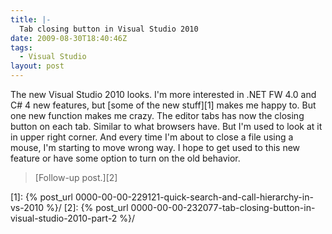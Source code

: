 ```yaml
---
title: |-
  Tab closing button in Visual Studio 2010
date: 2009-08-30T18:40:46Z
tags:
  - Visual Studio
layout: post
---
```

The new Visual Studio 2010 looks. I'm more interested in .NET FW 4.0 and C# 4 new features, but [some of the new stuff][1] makes me happy to. But one new function makes me crazy. The editor tabs has now the closing button on each tab. Similar to what browsers have. But I'm used to look at it in upper right corner. And every time I'm about to close a file using a mouse, I'm starting to move wrong way. I hope to get used to this new feature or have some option to turn on the old behavior.

> [Follow-up post.][2]

[1]: {% post_url 0000-00-00-229121-quick-search-and-call-hierarchy-in-vs-2010 %}/
[2]: {% post_url 0000-00-00-232077-tab-closing-button-in-visual-studio-2010-part-2 %}/